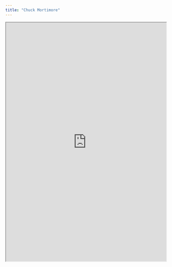 ```yaml
---
title: "Chuck Mortimore"
---
```




<iframe height="750" width="100%" src="https://ewelton.github.io/ktest/wiki.html#Chuck%20Mortimore"></iframe>
